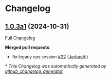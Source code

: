 # Changelog

## [1.0.3a1](https://github.com/OpenVoiceOS/ovos-ocp-pipeline-plugin/tree/1.0.3a1) (2024-10-31)

[Full Changelog](https://github.com/OpenVoiceOS/ovos-ocp-pipeline-plugin/compare/1.0.2...1.0.3a1)

**Merged pull requests:**

- fix:legacy cps session [\#22](https://github.com/OpenVoiceOS/ovos-ocp-pipeline-plugin/pull/22) ([JarbasAl](https://github.com/JarbasAl))



\* *This Changelog was automatically generated by [github_changelog_generator](https://github.com/github-changelog-generator/github-changelog-generator)*
